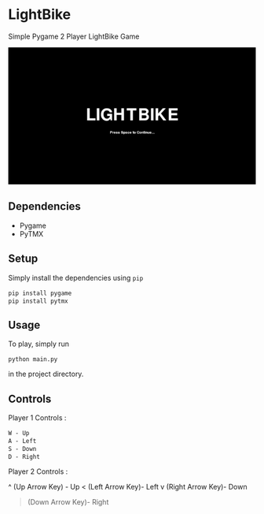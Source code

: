 # LightBike
Simple Pygame 2 Player LightBike Game

![](https://github.com/victoralfonzo/lightbike/blob/master/lightbike%20sample.gif?raw=true)


## Dependencies
- Pygame
- PyTMX

## Setup

Simply install the dependencies using `pip`

```
pip install pygame
pip install pytmx
```

## Usage

To play, simply run

```
python main.py
```
in the project directory.

## Controls

Player 1 Controls :

```
W - Up
A - Left
S - Down
D - Right
```
Player 2 Controls :

^ (Up Arrow Key) - Up
< (Left Arrow Key)- Left
v (Right Arrow Key)- Down
> (Down Arrow Key)- Right
